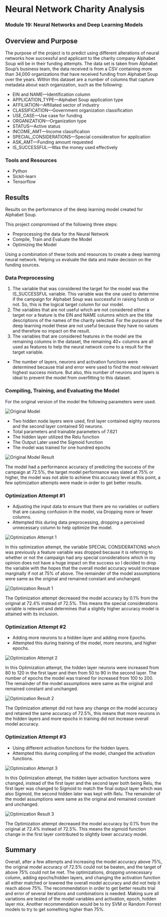 # Neural Network Charity Analysis
### Module 19: Neural Networks and Deep Learning Models

## Overview and Purpose 

The purpose of the project is to predict using different alterations of neural networks how successful and applicant to the charity company Alphabet Soup will be in their funding attempts. The data set is taken from Alphabet Soup’s business team, the data received is from a CSV containing more than 34,000 organizations that have received funding from Alphabet Soup over the years. Within this dataset are a number of columns that capture metadata about each organization, such as the following:

- EIN and NAME—Identification column
- APPLICATION_TYPE—Alphabet Soup application type
- AFFILIATION—Affiliated sector of industry
- CLASSIFICATION—Government organization classification
- USE_CASE—Use case for funding
- ORGANIZATION—Organization type
- STATUS—Active status
- INCOME_AMT—Income classification
- SPECIAL_CONSIDERATIONS—Special consideration for application
- ASK_AMT—Funding amount requested
- IS_SUCCESSFUL—Was the money used effectively

### Tools and Resources

- Python
- Sickit-learn
- Tensorflow

## Results
Results on the performance of the deep learning model created for Alphabet Soup.

This project compromised of the following three steps:

- Preprocessing the data for the Neural Network
- Compile, Train and Evaluate the Model
- Optimizing the Model

Using a combination of these tools and resources to create a deep learning neural network. Helping us evaluate the data and make decision on the funding sources.

### Data Preprocessing

1. The variable that was considered the target for the model was the IS_SUCCESSFUL variable. This variable was the one used to determine if the campaign for Alphabet Soup was successful in raising funds or not. So, this is the logical target column for our model.
2. The variables that are not useful which are not considered either a target nor a feature is the EIN and NAME columns which are the title descriptions of the names of the charity selected. For the purpose of the deep learning model these are not useful because they have no values and therefore no impact on the result.
3. The variables that are considered features in the model are the remaining columns in the dataset, the remaining 40+ columns are all used as features to help the neural network come to a result for the target variable.

- The number of layers, neurons and activation functions were determined because trial and error were used to find the most relevant highest success mixture. But also, this number of neurons and layers is ideal to prevent the model from overfitting to this dataset.

### Compiling, Training, and Evaluating the Model

For the original version of the model the following parameters were used.

![Original Model](https://user-images.githubusercontent.com/88692025/149705460-8bc24cda-e69f-464f-947e-edcdf1229cc9.PNG)

- Two hidden node layers were used, first layer contained eighty neurons and the second layer contained 50 neurons.
- Total parameters and trainable parameters of 7.621
- The hidden layer utilized the Relu function
- The Output Later used the Sigmoid function
- The model was trained for one hundred epochs 

![Original Model Result](https://user-images.githubusercontent.com/88692025/149706038-9044091c-2657-474b-95dd-60079c24abe5.PNG)

The model had a performance accuracy of predicting the success of the campaign at 72.5%, the target model performance was slated at 75% or higher, the model was not able to achieve this accuracy level at this point, a few optimization attempts were made in order to get better results.

### Optimization Attempt #1
- Adjusting the input data to ensure that there are no variables or outliers that are causing confusion in the model, via Dropping more or fewer columns.
- Attempted this during data preprocessing, dropping a perceived unnecessary column to help optimize the model.

![Optimization Attempt 1](https://user-images.githubusercontent.com/88692025/149706286-47ef21dd-8125-49c6-bb08-56c973d4e4c4.PNG)

In this optimization attempt, the variable SPECIAL CONSIDERATIONS which was previously a feature variable was dropped because it is referring to whether or not the campaign had any special considerations which in my opinion does not have a huge impact on the success so I decided to drop the variable with the hopes that the overall model accuracy would increase marginally if not at 75% of above. The remainder of the model assumptions were same as the original and remained constant and unchanged.

![Optimization Result 1](https://user-images.githubusercontent.com/88692025/149706491-32b82978-6f86-4347-a858-bafa5afa19d4.PNG)

The Optimization attempt decreased the model accuracy by 0.1% from the original at 72.4% instead of 72.5%. This means the special considerations variable is relevant and determines that a slightly higher accuracy model is attained with its inclusion.

### Optimization Attempt #2
- Adding more neurons to a hidden layer and adding more Epochs.
- Attempted this during training of the model, more neurons, and higher epochs.

![Optimization Attempt 2](https://user-images.githubusercontent.com/88692025/149706754-f23e6431-b6a3-4ca5-b33b-a9ca63a91710.PNG)

In this Optimization attempt, the hidden layer neurons were increased from 80 to 120 in the first layer and then from 50 to 90 in the second layer. The number of epochs the model was trained for increased from 100 to 200. The remainder of the model assumptions were same as the original and remained constant and unchanged.

![Optimization Result 2](https://user-images.githubusercontent.com/88692025/149706930-c6d2cfaf-a80a-428b-b7d0-c7b597005ad8.PNG)

The Optimization attempt did not have any change on the model accuracy and retained the same accuracy of 72.5%, this means that more neurons in the hidden layers and more epochs in training did not increase overall model accuracy.

### Optimization Attempt #3
- Using different activation functions for the hidden layers.
- Attempted this during compiling of the model, changed the activation functions.

![Optimization Attempt 3](https://user-images.githubusercontent.com/88692025/149707096-afe34528-c17b-4761-ab04-3b7fc2cf9bba.PNG)

In this Optimization attempt, the hidden layer activation functions were changed, instead of the first layer and the second layer both being Relu, the first layer was changed to Sigmoid to match the final output layer which was also Sigmoid, the second hidden later was kept with Relu. The remainder of the model assumptions were same as the original and remained constant and unchanged.

![Optimization Result 3](https://user-images.githubusercontent.com/88692025/149707239-58b92513-8ca7-414e-ada5-c6c9c63cf1c4.PNG)

The Optimization attempt decreased the model accuracy by 0.1% from the original at 72.4% instead of 72.5%. This means the sigmoid function change in the first layer contributed to slightly lower accuracy model.

## Summary

Overall, after a few attempts and increasing the model accuracy above 75%, the original model accuracy of 72.5% could not be beaten, and the target of above 75% could not be met. The optimizations, dropping unnecessary column, adding epochs/hidden layers, and changing the activation function all either matched or lowered the overall model accuracy and did not help it reach above 75%. 
The recommendation in order to get better results trial and error of several iterations and combinations is needed. Making sure all variations are tested of the model variables and activation, epoch, hidden layer mix. Another recommendation would be to try SVM or Random Forrest models to try to get something higher than 75%.
